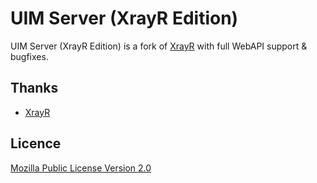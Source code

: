 # UIM Server (XrayR Edition)

UIM Server (XrayR Edition) is a fork of [XrayR](https://github.com/SSPanel-UIM/UIM-Server) with full WebAPI support & bugfixes.

## Thanks

* [XrayR](https://github.com/SSPanel-UIM/UIM-Server)

## Licence

[Mozilla Public License Version 2.0](https://github.com/sspanel-uim/XrayR/blob/sspanel/LICENSE)
